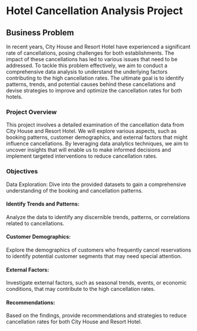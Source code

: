 
# Hotel Cancellation Analysis Project
## Business Problem
In recent years, City House and Resort Hotel have experienced a significant rate of cancellations, posing challenges for both establishments. The impact of these cancellations has led to various issues that need to be addressed. To tackle this problem effectively, we aim to conduct a comprehensive data analysis to understand the underlying factors contributing to the high cancellation rates. The ultimate goal is to identify patterns, trends, and potential causes behind these cancellations and devise strategies to improve and optimize the cancellation rates for both hotels.

### Project Overview
This project involves a detailed examination of the cancellation data from City House and Resort Hotel. We will explore various aspects, such as booking patterns, customer demographics, and external factors that might influence cancellations. By leveraging data analytics techniques, we aim to uncover insights that will enable us to make informed decisions and implement targeted interventions to reduce cancellation rates.

### Objectives
Data Exploration: Dive into the provided datasets to gain a comprehensive understanding of the booking and cancellation patterns.

#### Identify Trends and Patterns: 
  Analyze the data to identify any discernible trends, patterns, or correlations related to cancellations.

#### Customer Demographics: 
  Explore the demographics of customers who frequently cancel reservations to identify potential customer segments that may need special attention.

#### External Factors: 
  Investigate external factors, such as seasonal trends, events, or economic conditions, that may contribute to the high cancellation rates.

#### Recommendations: 
  Based on the findings, provide recommendations and strategies to reduce cancellation rates for both City House and Resort Hotel.

